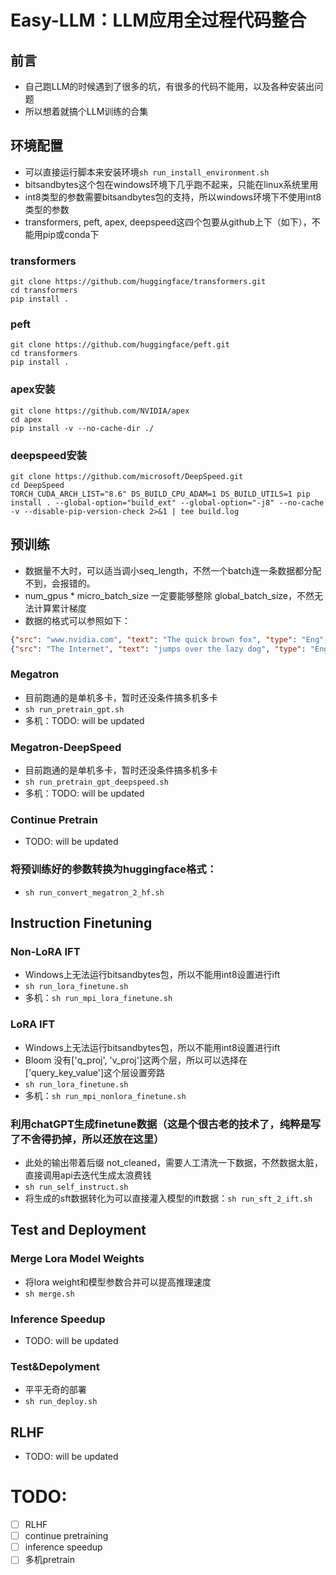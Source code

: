 # Easy-LLM：LLM应用全过程代码整合
## 前言
- 自己跑LLM的时候遇到了很多的坑，有很多的代码不能用，以及各种安装出问题
- 所以想着就搞个LLM训练的合集

## 环境配置
- 可以直接运行脚本来安装环境`sh run_install_environment.sh`
- bitsandbytes这个包在windows环境下几乎跑不起来，只能在linux系统里用
- int8类型的参数需要bitsandbytes包的支持，所以windows环境下不使用int8类型的参数
- transformers, peft, apex, deepspeed这四个包要从github上下（如下），不能用pip或conda下

### transformers
```shell
git clone https://github.com/huggingface/transformers.git
cd transformers
pip install .
```
### peft
```shell
git clone https://github.com/huggingface/peft.git
cd transformers
pip install .
```

### apex安装
```shell
git clone https://github.com/NVIDIA/apex 
cd apex 
pip install -v --no-cache-dir ./
```

### deepspeed安装
```shell
git clone https://github.com/microsoft/DeepSpeed.git
cd DeepSpeed
TORCH_CUDA_ARCH_LIST="8.6" DS_BUILD_CPU_ADAM=1 DS_BUILD_UTILS=1 pip install . --global-option="build_ext" --global-option="-j8" --no-cache -v --disable-pip-version-check 2>&1 | tee build.log
```

## 预训练
- 数据量不大时，可以适当调小seq_length，不然一个batch连一条数据都分配不到，会报错的。
- num_gpus * micro_batch_size 一定要能够整除 global_batch_size，不然无法计算累计梯度
- 数据的格式可以参照如下：
```json
{"src": "www.nvidia.com", "text": "The quick brown fox", "type": "Eng", "id": "0", "title": "First Part"}
{"src": "The Internet", "text": "jumps over the lazy dog", "type": "Eng", "id": "42", "title": "Second Part"}
```

### Megatron
- 目前跑通的是单机多卡，暂时还没条件搞多机多卡
- `sh run_pretrain_gpt.sh`
- 多机：TODO: will be updated

### Megatron-DeepSpeed
- 目前跑通的是单机多卡，暂时还没条件搞多机多卡
- `sh run_pretrain_gpt_deepspeed.sh`
- 多机：TODO: will be updated

### Continue Pretrain
- TODO: will be updated

### 将预训练好的参数转换为huggingface格式：
- `sh run_convert_megatron_2_hf.sh`

## Instruction Finetuning

### Non-LoRA IFT
- Windows上无法运行bitsandbytes包，所以不能用int8设置进行ift
- `sh run_lora_finetune.sh`
- 多机：`sh run_mpi_lora_finetune.sh`

### LoRA IFT
- Windows上无法运行bitsandbytes包，所以不能用int8设置进行ift
- Bloom 没有['q_proj', 'v_proj']这两个层，所以可以选择在['query_key_value']这个层设置旁路
- `sh run_lora_finetune.sh`
- 多机：`sh run_mpi_nonlora_finetune.sh`

### 利用chatGPT生成finetune数据（这是个很古老的技术了，纯粹是写了不舍得扔掉，所以还放在这里）
- 此处的输出带着后缀 not_cleaned，需要人工清洗一下数据，不然数据太脏，直接调用api去迭代生成太浪费钱
- `sh run_self_instruct.sh`
- 将生成的sft数据转化为可以直接灌入模型的ift数据：`sh run_sft_2_ift.sh`

## Test and Deployment
### Merge Lora Model Weights
- 将lora weight和模型参数合并可以提高推理速度
- `sh merge.sh`

### Inference Speedup
- TODO: will be updated

### Test&Depolyment
- 平平无奇的部署
- `sh run_deploy.sh`

## RLHF
- TODO: will be updated

# TODO:
- [ ] RLHF
- [ ] continue pretraining
- [ ] inference speedup
- [ ] 多机pretrain
